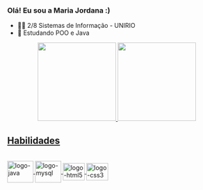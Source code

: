 ### Olá! Eu sou a Maria Jordana :)

- 👩‍🎓 2/8 Sistemas de Informação - UNIRIO
- 🌱 Estudando POO e Java


<div align="center">
  <a href="https://github.com/jojoDev02">
  <img height="180em" src="https://github-readme-stats.vercel.app/api?username=jojoDev02&show_icons=true&theme=github_dark&include_all_commits=true&count_private=true"/>
  <img height="180em" src="https://github-readme-stats.vercel.app/api/top-langs/?username=jojoDev02&layout=compact&langs_count=7&theme=github_dark"/>
</div>
  
<h2> Habilidades </h2>
  
<div style="display: inline_block"><br>
<img align="center" alt="logo-java" height="50" width="60" src="https://cdn.jsdelivr.net/gh/devicons/devicon/icons/java/java-original-wordmark.svg">
<img align="center" alt="logo-mysql" height="50" width="60" src="https://cdn.jsdelivr.net/gh/devicons/devicon/icons/mysql/mysql-original-wordmark.svg">
<img align="center" alt="logo-html5" height="40" width="50" src="https://cdn.jsdelivr.net/gh/devicons/devicon/icons/html5/html5-original.svg">
<img align="center" alt="logo-css3" height="40" width="50" src="https://cdn.jsdelivr.net/gh/devicons/devicon/icons/css3/css3-original.svg">
</div>  


